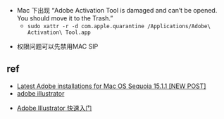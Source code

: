 
<!-- adobe activation tool -->
+ Mac 下出现 “Adobe Activation Tool is damaged and can’t be opened. You should move it to the Trash.”
     + `sudo xattr -r -d com.apple.quarantine /Applications/Adobe\ Activation\ Tool.app`
<!-- run install -->
+ 权限问题可以先禁用MAC SIP

## ref
+ [Latest Adobe installations for Mac OS Sequoia 15.1.1 [NEW POST]](https://www.reddit.com/r/AdobeZii/comments/1gyxml7/latest_adobe_installations_for_mac_os_sequoia/)
+ [adobe illustrator](https://www.mac618.com/1169.html#J_DLIPPCont)

<!-- 教程 -->
+ [Adobe Illustrator 快速入门](https://helpx.adobe.com/cn/illustrator/get-started.html)